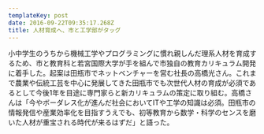 ```yaml
---
templateKey: post
date: 2016-09-22T09:35:17.268Z
title: 人材育成へ、市と工学部がタッグ
---
```

小中学生のうちから機械工学やプログラミングに慣れ親しんだ理系人材を育成するため、市と教育科と若宮国際大学が手を組んで市独自の教育カリキュラム開発に着手した。起案は田瓶市でネットベンチャーを営む社長の高橋光さん。これまで農業や伝統工芸を中心に発展してきた田瓶市でも次世代人材の育成が必須であるとして今後1年を目途に専門家らと新カリキュラムの策定に取り組む。高橋さんは「今やボーダレス化が進んだ社会においてITや工学の知識は必須。田瓶市の情報発信や産業効率化を目指すうえでも、初等教育から数学・科学のセンスを磨いた人材が重宝される時代が来るはずだ」と語った。